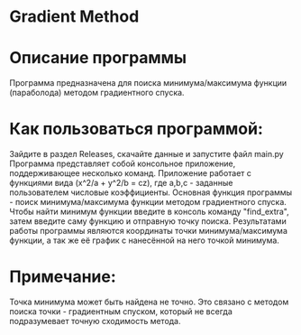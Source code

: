 # Gradient Method

# Описание программы
 Программа предназначена для поиска минимума/максимума функции (параболода) методом градиентного спуска.

# Как пользоваться программой:
 Зайдите в раздел Releases, скачайте данные и запустите файл main.py
 Программа представляет собой консольное приложение, поддерживающее несколько команд. Приложение работает с функциями вида
 (x^2/a + y^2/b = cz), где a,b,c - заданные пользователем числовые коэффициенты. Основная функция программы - поиск минимума/максимума функции методом градиентного спуска.
 Чтобы найти минимум функции введите в консоль команду "find_extra", затем введите саму функцию и отправную точку поиска. Результатами работы программы являются 
координаты точки минимума/максимума функции, а так же её график с нанесённой на него точкой минимума. 
# Примечание: 
Точка минимума может быть найдена не точно. Это связано с методом поиска точки - градиентным спуском, который не всегда подразумевает точную сходимость метода.

